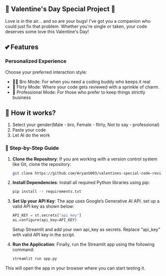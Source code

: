 ## 💌 Valentine's Day Special Project 💌
Love is in the air... and so are your bugs! I've got you a companion who could just fix that problem.
Whether you're single or taken, your code deserves some love this Valentine's Day!

## 💕 Features

### Personalized Experience
Choose your preferred interaction style:
- 🤜🤛 Bro Mode: For when you need a coding buddy who keeps it real
- 💐 Flirty Mode: Where your code gets reviewed with a sprinkle of charm.
- 🤝 Professional Mode: For those who prefer to keep things strictly business


## 🌹 How it works?
1. Select your gender(Male - bro, Female - flirty, Not to say - professional)
2. Paste your code
3. Let AI do the work

### 🤗 Step-by-Step Guide

1. **Clone the Repository**: If you are working with a version control system like Git, clone the repository:

   ```bash
   git clone https://github.com/AryanS003/valentines-special-code-review-ai.git
2. **Install Dependencies**: Install all required Python libraries using pip:

   ```bash
   pip install -r requirements.txt
3. **Set Up your API Key**: The app uses Google’s Generative AI API. set up a valid API key as shown below:
   
   ```python
   API_KEY = st.secrets["api_key"]
   ai.configure(api_key=API_KEY)
   ```
   Setup Streamlit and add your own api_key as secrets.
   Replace "api_key" with valid API key in the script.
  
5.  **Run the Application**:
  Finally, run the Streamlit app using the following command:

    ```bash
    streamlit run app.py
    ```
   This will open the app in your browser where you can start testing it.
